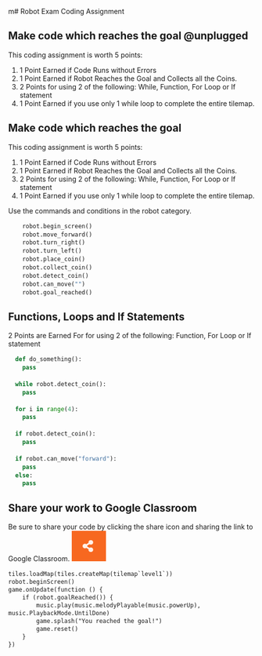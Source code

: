 m# Robot Exam Coding Assignment

## Make code which reaches the goal @unplugged

This coding assignment is worth 5 points:
1. 1 Point Earned if Code Runs without Errors
2. 1 Point Earned if Robot Reaches the Goal and Collects all the Coins.
3. 2 Points for using 2 of the following: While, Function, For Loop or If statement
4. 1 Point Earned if you use only 1 while loop to complete the entire tilemap.


## Make code which reaches the goal

This coding assignment is worth 5 points:
1. 1 Point Earned if Code Runs without Errors
2. 1 Point Earned if Robot Reaches the Goal and Collects all the Coins.
3. 2 Points for using 2 of the following: While, Function, For Loop or If statement
4. 1 Point Earned if you use only 1 while loop to complete the entire tilemap.
   
Use the commands and conditions in the robot category.
```python
    robot.begin_screen()
    robot.move_forward()
    robot.turn_right()
    robot.turn_left()
    robot.place_coin()
    robot.collect_coin()
    robot.detect_coin()
    robot.can_move("")
    robot.goal_reached()
```

## Functions, Loops and If Statements

2 Points are Earned For for using 2 of the following: Function, For Loop or If statement

```python
  def do_something():
    pass

  while robot.detect_coin():
    pass

  for i in range(4):
    pass

  if robot.detect_coin():
    pass

  if robot.can_move("forward"):
    pass
  else:
    pass
```

## Share your work to Google Classroom  

Be sure to share your code by clicking the share icon and sharing the link to Google Classroom.
![Share Icon](https://github.com/MrDGuy/robot-quiz-code-assignment-1/blob/24c88c502ccd146fc1be1352949c18ee918a8f30/share-icon.png "Share Icon" )



```customts
tiles.loadMap(tiles.createMap(tilemap`level1`))
robot.beginScreen()
game.onUpdate(function () {
    if (robot.goalReached()) {
        music.play(music.melodyPlayable(music.powerUp), music.PlaybackMode.UntilDone)
        game.splash("You reached the goal!")
        game.reset()
    }
})
```
